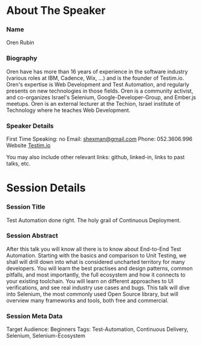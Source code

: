 About The Speaker
=================

### Name
Oren Rubin

### Biography
Oren have has more than 16 years of experience in the software industry (various roles at IBM, Cadence, Wix, ...) and
is the founder of Testim.io. Oren's expertise is Web Development and Test Automation, and regularly presents on new
technologies in those fields. Oren is a community activist, and co-organizes Israel's Selenium, Google-Developer-Group,
and Ember.js meetups. Oren is an external lecturer at the Techion, Israel institute of Technology where he teaches Web
Development.

### Speaker Details
First Time Speaking: no
Email: shexman@gmail.com
Phone: 052.3606.996
Website [Testim.io](http://testim.io)

You may also include other relevant links: github, linked-in, links to past talks, etc.

Session Details
===============

### Session Title
Test Automation done right. The holy grail of Continuous Deployment.

### Session Abstract
After this talk you will know all there is to know about End-to-End Test Automation. Starting with the basics and
comparison to Unit Testing, we shall will drill down into what is considered uncharted territory for many developers.
You will learn the best practises and design patterns, common pitfalls, and most importantly, the full ecosystem and
how it connects to your existing toolchain. You will learn on different approaches to UI verifications, and see real
industry use cases and bugs. This talk will dive into Selenium, the most commonly used Open Source library, but will
overview many frameworks and tools, both free and commercial.

### Session Meta Data
Target Audience: Beginners
Tags: Test-Automation, Continuous Delivery, Selenium, Selenium-Ecosystem

